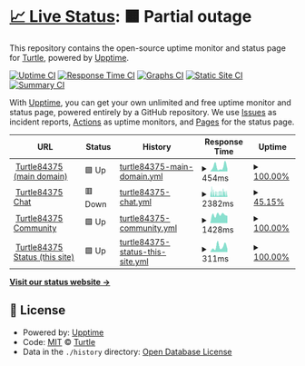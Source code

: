 # [📈 Live Status](https://status.turtle84375.tk): <!--live status--> **🟧 Partial outage**

This repository contains the open-source uptime monitor and status page for [Turtle](https://turtle84375.tk), powered by [Upptime](https://github.com/upptime/upptime).

[![Uptime CI](https://github.com/Turtle84375/status/workflows/Uptime%20CI/badge.svg)](https://github.com/Turtle84375/status/actions?query=workflow%3A%22Uptime+CI%22)
[![Response Time CI](https://github.com/Turtle84375/status/workflows/Response%20Time%20CI/badge.svg)](https://github.com/Turtle84375/status/actions?query=workflow%3A%22Response+Time+CI%22)
[![Graphs CI](https://github.com/Turtle84375/status/workflows/Graphs%20CI/badge.svg)](https://github.com/Turtle84375/status/actions?query=workflow%3A%22Graphs+CI%22)
[![Static Site CI](https://github.com/Turtle84375/status/workflows/Static%20Site%20CI/badge.svg)](https://github.com/Turtle84375/status/actions?query=workflow%3A%22Static+Site+CI%22)
[![Summary CI](https://github.com/Turtle84375/status/workflows/Summary%20CI/badge.svg)](https://github.com/Turtle84375/status/actions?query=workflow%3A%22Summary+CI%22)

With [Upptime](https://upptime.js.org), you can get your own unlimited and free uptime monitor and status page, powered entirely by a GitHub repository. We use [Issues](https://github.com/Turtle84375/status/issues) as incident reports, [Actions](https://github.com/Turtle84375/status/actions) as uptime monitors, and [Pages](https://status.turtle84375.tk) for the status page.

<!--start: status pages-->
<!-- This summary is generated by Upptime (https://github.com/upptime/upptime) -->
<!-- Do not edit this manually, your changes will be overwritten -->
<!-- prettier-ignore -->
| URL | Status | History | Response Time | Uptime |
| --- | ------ | ------- | ------------- | ------ |
| <img alt="" src="https://favicons.githubusercontent.com/turtle84375.tk" height="13"> [Turtle84375 (main domain)](https://turtle84375.tk) | 🟩 Up | [turtle84375-main-domain.yml](https://github.com/Turtle84375/status/commits/HEAD/history/turtle84375-main-domain.yml) | <details><summary><img alt="Response time graph" src="./graphs/turtle84375-main-domain/response-time-week.png" height="20"> 454ms</summary><br><a href="https://status.turtle84375.tk/history/turtle84375-main-domain"><img alt="Response time 445" src="https://img.shields.io/endpoint?url=https%3A%2F%2Fraw.githubusercontent.com%2FTurtle84375%2Fstatus%2FHEAD%2Fapi%2Fturtle84375-main-domain%2Fresponse-time.json"></a><br><a href="https://status.turtle84375.tk/history/turtle84375-main-domain"><img alt="24-hour response time 240" src="https://img.shields.io/endpoint?url=https%3A%2F%2Fraw.githubusercontent.com%2FTurtle84375%2Fstatus%2FHEAD%2Fapi%2Fturtle84375-main-domain%2Fresponse-time-day.json"></a><br><a href="https://status.turtle84375.tk/history/turtle84375-main-domain"><img alt="7-day response time 454" src="https://img.shields.io/endpoint?url=https%3A%2F%2Fraw.githubusercontent.com%2FTurtle84375%2Fstatus%2FHEAD%2Fapi%2Fturtle84375-main-domain%2Fresponse-time-week.json"></a><br><a href="https://status.turtle84375.tk/history/turtle84375-main-domain"><img alt="30-day response time 445" src="https://img.shields.io/endpoint?url=https%3A%2F%2Fraw.githubusercontent.com%2FTurtle84375%2Fstatus%2FHEAD%2Fapi%2Fturtle84375-main-domain%2Fresponse-time-month.json"></a><br><a href="https://status.turtle84375.tk/history/turtle84375-main-domain"><img alt="1-year response time 445" src="https://img.shields.io/endpoint?url=https%3A%2F%2Fraw.githubusercontent.com%2FTurtle84375%2Fstatus%2FHEAD%2Fapi%2Fturtle84375-main-domain%2Fresponse-time-year.json"></a></details> | <details><summary><a href="https://status.turtle84375.tk/history/turtle84375-main-domain">100.00%</a></summary><a href="https://status.turtle84375.tk/history/turtle84375-main-domain"><img alt="All-time uptime 100.00%" src="https://img.shields.io/endpoint?url=https%3A%2F%2Fraw.githubusercontent.com%2FTurtle84375%2Fstatus%2FHEAD%2Fapi%2Fturtle84375-main-domain%2Fuptime.json"></a><br><a href="https://status.turtle84375.tk/history/turtle84375-main-domain"><img alt="24-hour uptime 100.00%" src="https://img.shields.io/endpoint?url=https%3A%2F%2Fraw.githubusercontent.com%2FTurtle84375%2Fstatus%2FHEAD%2Fapi%2Fturtle84375-main-domain%2Fuptime-day.json"></a><br><a href="https://status.turtle84375.tk/history/turtle84375-main-domain"><img alt="7-day uptime 100.00%" src="https://img.shields.io/endpoint?url=https%3A%2F%2Fraw.githubusercontent.com%2FTurtle84375%2Fstatus%2FHEAD%2Fapi%2Fturtle84375-main-domain%2Fuptime-week.json"></a><br><a href="https://status.turtle84375.tk/history/turtle84375-main-domain"><img alt="30-day uptime 100.00%" src="https://img.shields.io/endpoint?url=https%3A%2F%2Fraw.githubusercontent.com%2FTurtle84375%2Fstatus%2FHEAD%2Fapi%2Fturtle84375-main-domain%2Fuptime-month.json"></a><br><a href="https://status.turtle84375.tk/history/turtle84375-main-domain"><img alt="1-year uptime 100.00%" src="https://img.shields.io/endpoint?url=https%3A%2F%2Fraw.githubusercontent.com%2FTurtle84375%2Fstatus%2FHEAD%2Fapi%2Fturtle84375-main-domain%2Fuptime-year.json"></a></details>
| <img alt="" src="https://favicons.githubusercontent.com/chat.turtle84375.tk" height="13"> [Turtle84375 Chat](https://chat.turtle84375.tk) | 🟥 Down | [turtle84375-chat.yml](https://github.com/Turtle84375/status/commits/HEAD/history/turtle84375-chat.yml) | <details><summary><img alt="Response time graph" src="./graphs/turtle84375-chat/response-time-week.png" height="20"> 2382ms</summary><br><a href="https://status.turtle84375.tk/history/turtle84375-chat"><img alt="Response time 2014" src="https://img.shields.io/endpoint?url=https%3A%2F%2Fraw.githubusercontent.com%2FTurtle84375%2Fstatus%2FHEAD%2Fapi%2Fturtle84375-chat%2Fresponse-time.json"></a><br><a href="https://status.turtle84375.tk/history/turtle84375-chat"><img alt="24-hour response time 1938" src="https://img.shields.io/endpoint?url=https%3A%2F%2Fraw.githubusercontent.com%2FTurtle84375%2Fstatus%2FHEAD%2Fapi%2Fturtle84375-chat%2Fresponse-time-day.json"></a><br><a href="https://status.turtle84375.tk/history/turtle84375-chat"><img alt="7-day response time 2382" src="https://img.shields.io/endpoint?url=https%3A%2F%2Fraw.githubusercontent.com%2FTurtle84375%2Fstatus%2FHEAD%2Fapi%2Fturtle84375-chat%2Fresponse-time-week.json"></a><br><a href="https://status.turtle84375.tk/history/turtle84375-chat"><img alt="30-day response time 2014" src="https://img.shields.io/endpoint?url=https%3A%2F%2Fraw.githubusercontent.com%2FTurtle84375%2Fstatus%2FHEAD%2Fapi%2Fturtle84375-chat%2Fresponse-time-month.json"></a><br><a href="https://status.turtle84375.tk/history/turtle84375-chat"><img alt="1-year response time 2014" src="https://img.shields.io/endpoint?url=https%3A%2F%2Fraw.githubusercontent.com%2FTurtle84375%2Fstatus%2FHEAD%2Fapi%2Fturtle84375-chat%2Fresponse-time-year.json"></a></details> | <details><summary><a href="https://status.turtle84375.tk/history/turtle84375-chat">45.15%</a></summary><a href="https://status.turtle84375.tk/history/turtle84375-chat"><img alt="All-time uptime 58.11%" src="https://img.shields.io/endpoint?url=https%3A%2F%2Fraw.githubusercontent.com%2FTurtle84375%2Fstatus%2FHEAD%2Fapi%2Fturtle84375-chat%2Fuptime.json"></a><br><a href="https://status.turtle84375.tk/history/turtle84375-chat"><img alt="24-hour uptime 0.00%" src="https://img.shields.io/endpoint?url=https%3A%2F%2Fraw.githubusercontent.com%2FTurtle84375%2Fstatus%2FHEAD%2Fapi%2Fturtle84375-chat%2Fuptime-day.json"></a><br><a href="https://status.turtle84375.tk/history/turtle84375-chat"><img alt="7-day uptime 45.15%" src="https://img.shields.io/endpoint?url=https%3A%2F%2Fraw.githubusercontent.com%2FTurtle84375%2Fstatus%2FHEAD%2Fapi%2Fturtle84375-chat%2Fuptime-week.json"></a><br><a href="https://status.turtle84375.tk/history/turtle84375-chat"><img alt="30-day uptime 58.11%" src="https://img.shields.io/endpoint?url=https%3A%2F%2Fraw.githubusercontent.com%2FTurtle84375%2Fstatus%2FHEAD%2Fapi%2Fturtle84375-chat%2Fuptime-month.json"></a><br><a href="https://status.turtle84375.tk/history/turtle84375-chat"><img alt="1-year uptime 58.11%" src="https://img.shields.io/endpoint?url=https%3A%2F%2Fraw.githubusercontent.com%2FTurtle84375%2Fstatus%2FHEAD%2Fapi%2Fturtle84375-chat%2Fuptime-year.json"></a></details>
| <img alt="" src="https://favicons.githubusercontent.com/community.turtle84375.tk" height="13"> [Turtle84375 Community](https://community.turtle84375.tk) | 🟩 Up | [turtle84375-community.yml](https://github.com/Turtle84375/status/commits/HEAD/history/turtle84375-community.yml) | <details><summary><img alt="Response time graph" src="./graphs/turtle84375-community/response-time-week.png" height="20"> 1428ms</summary><br><a href="https://status.turtle84375.tk/history/turtle84375-community"><img alt="Response time 1525" src="https://img.shields.io/endpoint?url=https%3A%2F%2Fraw.githubusercontent.com%2FTurtle84375%2Fstatus%2FHEAD%2Fapi%2Fturtle84375-community%2Fresponse-time.json"></a><br><a href="https://status.turtle84375.tk/history/turtle84375-community"><img alt="24-hour response time 1235" src="https://img.shields.io/endpoint?url=https%3A%2F%2Fraw.githubusercontent.com%2FTurtle84375%2Fstatus%2FHEAD%2Fapi%2Fturtle84375-community%2Fresponse-time-day.json"></a><br><a href="https://status.turtle84375.tk/history/turtle84375-community"><img alt="7-day response time 1428" src="https://img.shields.io/endpoint?url=https%3A%2F%2Fraw.githubusercontent.com%2FTurtle84375%2Fstatus%2FHEAD%2Fapi%2Fturtle84375-community%2Fresponse-time-week.json"></a><br><a href="https://status.turtle84375.tk/history/turtle84375-community"><img alt="30-day response time 1525" src="https://img.shields.io/endpoint?url=https%3A%2F%2Fraw.githubusercontent.com%2FTurtle84375%2Fstatus%2FHEAD%2Fapi%2Fturtle84375-community%2Fresponse-time-month.json"></a><br><a href="https://status.turtle84375.tk/history/turtle84375-community"><img alt="1-year response time 1525" src="https://img.shields.io/endpoint?url=https%3A%2F%2Fraw.githubusercontent.com%2FTurtle84375%2Fstatus%2FHEAD%2Fapi%2Fturtle84375-community%2Fresponse-time-year.json"></a></details> | <details><summary><a href="https://status.turtle84375.tk/history/turtle84375-community">100.00%</a></summary><a href="https://status.turtle84375.tk/history/turtle84375-community"><img alt="All-time uptime 99.83%" src="https://img.shields.io/endpoint?url=https%3A%2F%2Fraw.githubusercontent.com%2FTurtle84375%2Fstatus%2FHEAD%2Fapi%2Fturtle84375-community%2Fuptime.json"></a><br><a href="https://status.turtle84375.tk/history/turtle84375-community"><img alt="24-hour uptime 100.00%" src="https://img.shields.io/endpoint?url=https%3A%2F%2Fraw.githubusercontent.com%2FTurtle84375%2Fstatus%2FHEAD%2Fapi%2Fturtle84375-community%2Fuptime-day.json"></a><br><a href="https://status.turtle84375.tk/history/turtle84375-community"><img alt="7-day uptime 100.00%" src="https://img.shields.io/endpoint?url=https%3A%2F%2Fraw.githubusercontent.com%2FTurtle84375%2Fstatus%2FHEAD%2Fapi%2Fturtle84375-community%2Fuptime-week.json"></a><br><a href="https://status.turtle84375.tk/history/turtle84375-community"><img alt="30-day uptime 99.83%" src="https://img.shields.io/endpoint?url=https%3A%2F%2Fraw.githubusercontent.com%2FTurtle84375%2Fstatus%2FHEAD%2Fapi%2Fturtle84375-community%2Fuptime-month.json"></a><br><a href="https://status.turtle84375.tk/history/turtle84375-community"><img alt="1-year uptime 99.83%" src="https://img.shields.io/endpoint?url=https%3A%2F%2Fraw.githubusercontent.com%2FTurtle84375%2Fstatus%2FHEAD%2Fapi%2Fturtle84375-community%2Fuptime-year.json"></a></details>
| <img alt="" src="https://favicons.githubusercontent.com/status.turtle84375.tk" height="13"> [Turtle84375 Status (this site)](https://status.turtle84375.tk) | 🟩 Up | [turtle84375-status-this-site.yml](https://github.com/Turtle84375/status/commits/HEAD/history/turtle84375-status-this-site.yml) | <details><summary><img alt="Response time graph" src="./graphs/turtle84375-status-this-site/response-time-week.png" height="20"> 311ms</summary><br><a href="https://status.turtle84375.tk/history/turtle84375-status-this-site"><img alt="Response time 268" src="https://img.shields.io/endpoint?url=https%3A%2F%2Fraw.githubusercontent.com%2FTurtle84375%2Fstatus%2FHEAD%2Fapi%2Fturtle84375-status-this-site%2Fresponse-time.json"></a><br><a href="https://status.turtle84375.tk/history/turtle84375-status-this-site"><img alt="24-hour response time 181" src="https://img.shields.io/endpoint?url=https%3A%2F%2Fraw.githubusercontent.com%2FTurtle84375%2Fstatus%2FHEAD%2Fapi%2Fturtle84375-status-this-site%2Fresponse-time-day.json"></a><br><a href="https://status.turtle84375.tk/history/turtle84375-status-this-site"><img alt="7-day response time 311" src="https://img.shields.io/endpoint?url=https%3A%2F%2Fraw.githubusercontent.com%2FTurtle84375%2Fstatus%2FHEAD%2Fapi%2Fturtle84375-status-this-site%2Fresponse-time-week.json"></a><br><a href="https://status.turtle84375.tk/history/turtle84375-status-this-site"><img alt="30-day response time 268" src="https://img.shields.io/endpoint?url=https%3A%2F%2Fraw.githubusercontent.com%2FTurtle84375%2Fstatus%2FHEAD%2Fapi%2Fturtle84375-status-this-site%2Fresponse-time-month.json"></a><br><a href="https://status.turtle84375.tk/history/turtle84375-status-this-site"><img alt="1-year response time 268" src="https://img.shields.io/endpoint?url=https%3A%2F%2Fraw.githubusercontent.com%2FTurtle84375%2Fstatus%2FHEAD%2Fapi%2Fturtle84375-status-this-site%2Fresponse-time-year.json"></a></details> | <details><summary><a href="https://status.turtle84375.tk/history/turtle84375-status-this-site">100.00%</a></summary><a href="https://status.turtle84375.tk/history/turtle84375-status-this-site"><img alt="All-time uptime 100.00%" src="https://img.shields.io/endpoint?url=https%3A%2F%2Fraw.githubusercontent.com%2FTurtle84375%2Fstatus%2FHEAD%2Fapi%2Fturtle84375-status-this-site%2Fuptime.json"></a><br><a href="https://status.turtle84375.tk/history/turtle84375-status-this-site"><img alt="24-hour uptime 100.00%" src="https://img.shields.io/endpoint?url=https%3A%2F%2Fraw.githubusercontent.com%2FTurtle84375%2Fstatus%2FHEAD%2Fapi%2Fturtle84375-status-this-site%2Fuptime-day.json"></a><br><a href="https://status.turtle84375.tk/history/turtle84375-status-this-site"><img alt="7-day uptime 100.00%" src="https://img.shields.io/endpoint?url=https%3A%2F%2Fraw.githubusercontent.com%2FTurtle84375%2Fstatus%2FHEAD%2Fapi%2Fturtle84375-status-this-site%2Fuptime-week.json"></a><br><a href="https://status.turtle84375.tk/history/turtle84375-status-this-site"><img alt="30-day uptime 100.00%" src="https://img.shields.io/endpoint?url=https%3A%2F%2Fraw.githubusercontent.com%2FTurtle84375%2Fstatus%2FHEAD%2Fapi%2Fturtle84375-status-this-site%2Fuptime-month.json"></a><br><a href="https://status.turtle84375.tk/history/turtle84375-status-this-site"><img alt="1-year uptime 100.00%" src="https://img.shields.io/endpoint?url=https%3A%2F%2Fraw.githubusercontent.com%2FTurtle84375%2Fstatus%2FHEAD%2Fapi%2Fturtle84375-status-this-site%2Fuptime-year.json"></a></details>

<!--end: status pages-->

[**Visit our status website →**](https://status.turtle84375.tk)

## 📄 License

- Powered by: [Upptime](https://github.com/upptime/upptime)
- Code: [MIT](./LICENSE) © [Turtle](https://turtle84375.tk)
- Data in the `./history` directory: [Open Database License](https://opendatacommons.org/licenses/odbl/1-0/)
